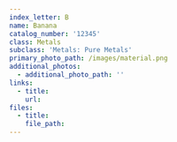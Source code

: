 ```yaml
---
index_letter: B
name: Banana
catalog_number: '12345'
class: Metals
subclass: 'Metals: Pure Metals'
primary_photo_path: /images/material.png
additional_photos:
  - additional_photo_path: ''
links:
  - title: 
    url: 
files:
  - title: 
    file_path: 
---
```


